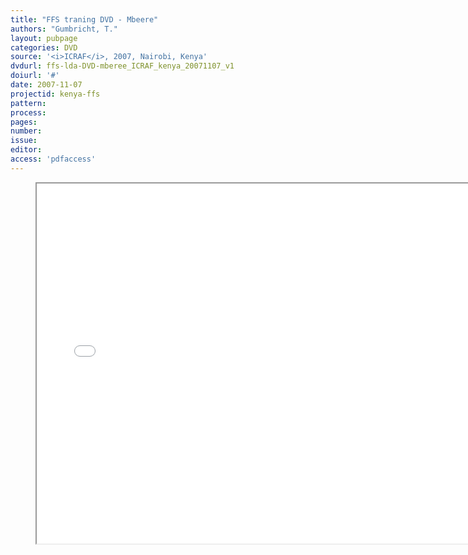 ```yaml
---
title: "FFS traning DVD - Mbeere"
authors: "Gumbricht, T."
layout: pubpage
categories: DVD
source: '<i>ICRAF</i>, 2007, Nairobi, Kenya'
dvdurl: ffs-lda-DVD-mberee_ICRAF_kenya_20071107_v1
doiurl: '#'
date: 2007-11-07
projectid: kenya-ffs
pattern:
process:
pages:
number:
issue:
editor:
access: 'pdfaccess'
---
```


<figure>
  <iframe src="{{ site.commonurl }}/dvd/{{ page.dvdurl }}/index.html"
    style="width:720px; height:576px;" frameborder="1">
  </iframe>
</figure>
